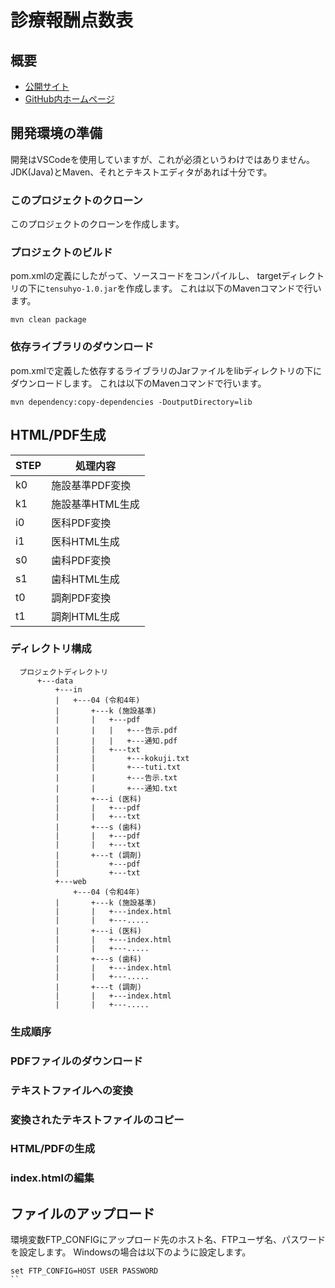 # 診療報酬点数表
## 概要
* [公開サイト](http://tensuhyo.html.xdomain.jp/)
* [GitHub内ホームページ](https://saka1029.github.io/tensuhyo/data/web/)

## 開発環境の準備
開発はVSCodeを使用していますが、これが必須というわけではありません。JDK(Java)とMaven、それとテキストエディタがあれば十分です。


### このプロジェクトのクローン
このプロジェクトのクローンを作成します。


### プロジェクトのビルド
pom.xmlの定義にしたがって、ソースコードをコンパイルし、
targetディレクトリの下に`tensuhyo-1.0.jar`を作成します。
これは以下のMavenコマンドで行います。
```
mvn clean package
```

### 依存ライブラリのダウンロード
pom.xmlで定義した依存するライブラリのJarファイルをlibディレクトリの下にダウンロードします。
これは以下のMavenコマンドで行います。
```
mvn dependency:copy-dependencies -DoutputDirectory=lib
```

## HTML/PDF生成

|STEP|処理内容|
|----|--------|
| k0 |施設基準PDF変換|
| k1 |施設基準HTML生成|
| i0 |医科PDF変換|
| i1 |医科HTML生成|
| s0 |歯科PDF変換|
| s1 |歯科HTML生成|
| t0 |調剤PDF変換|
| t1 |調剤HTML生成|

### ディレクトリ構成
```
  プロジェクトディレクトリ
      +---data
          +---in
          |   +---04 (令和4年)
          |       +---k (施設基準)
          |       |   +---pdf
          |       |   |   +---告示.pdf
          |       |   |   +---通知.pdf
          |       |   +---txt
          |       |       +---kokuji.txt
          |       |       +---tuti.txt
          |       |       +---告示.txt
          |       |       +---通知.txt
          |       +---i (医科)
          |       |   +---pdf
          |       |   +---txt
          |       +---s (歯科)
          |       |   +---pdf
          |       |   +---txt
          |       +---t (調剤)
          |           +---pdf
          |           +---txt
          +---web
              +---04 (令和4年)
          |       +---k (施設基準)
          |       |   +---index.html
          |       |   +---.....
          |       +---i (医科)
          |       |   +---index.html
          |       |   +---.....
          |       +---s (歯科)
          |       |   +---index.html
          |       |   +---.....
          |       +---t (調剤)
          |       |   +---index.html
          |       |   +---.....
```
### 生成順序
### PDFファイルのダウンロード
### テキストファイルへの変換
### 変換されたテキストファイルのコピー
### HTML/PDFの生成
### index.htmlの編集

## ファイルのアップロード
環境変数FTP_CONFIGにアップロード先のホスト名、FTPユーザ名、パスワードを設定します。
Windowsの場合は以下のように設定します。
````
set FTP_CONFIG=HOST USER PASSWORD
``